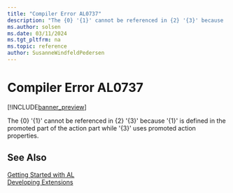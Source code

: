 ```yaml
---
title: "Compiler Error AL0737"
description: "The {0} '{1}' cannot be referenced in {2} '{3}' because '{1}' is defined in the promoted part of the action part while '{3}' uses promoted action properties."
ms.author: solsen
ms.date: 03/11/2024
ms.tgt_pltfrm: na
ms.topic: reference
author: SusanneWindfeldPedersen
---
```

[//]: # (START>DO_NOT_EDIT)
[//]: # (IMPORTANT:Do not edit any of the content between here and the END>DO_NOT_EDIT.)
[//]: # (Any modifications should be made in the .xml files in the ModernDev repo.)
# Compiler Error AL0737

[!INCLUDE[banner_preview](../includes/banner_preview.md)]

The {0} '{1}' cannot be referenced in {2} '{3}' because '{1}' is defined in the promoted part of the action part while '{3}' uses promoted action properties.


[//]: # (IMPORTANT: END>DO_NOT_EDIT)
## See Also  
[Getting Started with AL](../devenv-get-started.md)  
[Developing Extensions](../devenv-dev-overview.md)  
